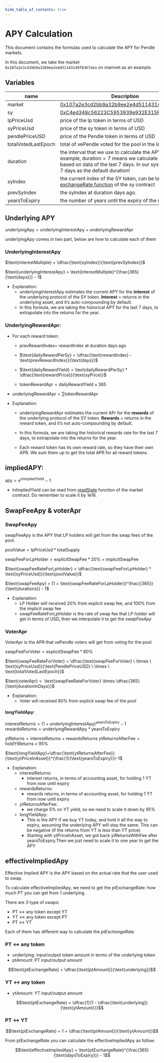 ```yaml
---
hide_table_of_contents: true
---
```


# APY Calculation

This document contains the formulas used to calculate the APY for Pendle markets.

In this document, we take the market `0x107a2e3cd2bb9a32b9ee2e4d51143149f8367eba` on mainnet as an example.


## **Variables**

| name                         | Description                                                                                                                                                                                        |
| ---------------------------- | -------------------------------------------------------------------------------------------------------------------------------------------------------------------------------------------------- |
| $\text{market}$              | [0x107a2e3cd2bb9a32b9ee2e4d51143149f8367eba](https://etherscan.io/address/0x107a2e3cd2bb9a32b9ee2e4d51143149f8367eba)                                                                              |
| $\text{sy}$                  | [0xC4ed348c56223C5953939e932E315F9d72Cd83fF](https://etherscan.io/address/0xC4ed348c56223C5953939e932E315F9d72Cd83fF)                                                                              |
| $\text{lpPriceUsd}$          | price of the lp token in terms of USD                                                                                                                                                              |
| $\text{syPriceUsd}$          | price of the sy token in terms of USD                                                                                                                                                              |
| $\text{pendlePriceUSD}$      | price of the Pendle token in terms of USD                                                                                                                                                          |
| $\text{totalVotedLastEpoch}$ | total of vePendle voted for the pool in the last epoch                                                                                                                                             |
| $\text{duration}$            | the interval that we use to calculate the APY. For example, $\text{duration}=7$ means we calculate the APY based on data of the last 7 days. In our system, we use 7 days as the default duration! |
| $\text{syIndex}$             | the current index of the SY token, can be taken from [exchangeRate function](https://etherscan.io/address/0xC4ed348c56223C5953939e932E315F9d72Cd83fF#readContract#F9) of the sy contract           |
| $\text{prevSyIndex}$         | the $\text{syIndex}$ at $\text{duration}$ days ago.                                                                                                                                                |
| $\text{yearsToExpiry}$       | the number of years until the expiry of the market.                                                                                                                                                |


## Underlying APY

$\text{underlyingApy} = \text{underlyingInterestApy} + \text{underlyingRewardApr}$

$\text{underlyingApy}$ comes in two part, below are how to calculate each of them


### **UnderlyingInterestApy**
$\text{interestMultiple} = \dfrac{\text{syIndex}}{\text{prevSyIndex}}$

$\text{underlyingInterestApy} = \text{interestMultiple}^{\frac{365}{\text{days}}} - 1$

- Explanation:
    - $\text{underlyingInterestApy}$ estimates the current APY for the **interest** of the underlying protocol of the SY token. **Interest** = returns in the underlying asset, and it’s auto-compounding by default.
    - In this formula, we are taking the historical APY for the last 7 days, to extrapolate into the returns for the year.

### **UnderlyingRewardApr:**

- For each reward token:

    - $\text{prevRewardIndex} =$  $\text{rewardIndex}$ at $\text{duration}$ days ago
    - $\text{dailyRewardPerSy} = \dfrac{\text{rewardIndex} - \text{prevRewardIndex}}{\text{days}}$

    - $\text{dailyRewardYield} = \text{dailyRewardPerSy} * \dfrac{\text{rewardPrice}}{\text{syPrice}}$

    - $\text{tokenRewardApr} = \text{dailyRewardYield} \times 365$

- $\text{underlyingRewardApr} = \sum \text{tokenRewardApr}$

- Explanation:
    - $\text{underlyingRewardApr}$ estimates the current APr for the **rewards** of the underlying protocol of the SY token. **Rewards** = returns in the reward token, and it’s not auto-compounding by default.

    - In this formula, we are taking the historical rewards rate for the last 7 days, to extrapolate into the returns for the year.
    - Each reward token has its own reward rate, so they have their own APR. We sum them up to get the total APR for all reward tokens.


## **impliedAPY:**
$\text{apy} = e^{\text{lnImpliedYield}} - 1$

- $\text{lnImpliedYield}$ can be read from [readState](https://etherscan.io/address/0x107a2e3cd2bb9a32b9ee2e4d51143149f8367eba#readContract#F18) function of the market contract. Do remember to scale it by 1e18.


## **SwapFeeApy & voterApr**

### SwapFeeApy
$\text{swapFeeApy}$ is the APY that LP holders will get from the swap fees of the pool.

$\text{poolValue} = \text{lpPriceUsd} * \text{totalSupply}$

$\text{swapFeeForLpHolder} = \text{explicitSwapFee} * 20\% + \text{implicitSwapFee}$



$\text{swapFeeRateForLpHolder} = \dfrac{\text{swapFeeForLpHolder} * \text{syPriceUsd}}{\text{poolValue}}$

$\text{swapFeeApy} = (1 + \text{swapFeeRateForLpHolder})^\frac{{365}}{\text{durations}} - 1$


- Explanation:
    - LP Holder will received 20% from explicit swap fee, and 100% from the implicit swap fee
    - $\text{swapFeeRateForLpHolder}$ is the rate of swap fee that LP holder will get in terms of USD, then we interpolate it to get the $swapFeeApy$

### VoterApr
$\text{VoterApr}$ is the APR that vePendle voters will get from voting for the pool.

$\text{swapFeeForVoter} = \text{explicitSwapFee} * 80\%$

$\text{swapFeeRateForVoter} = \dfrac{\text{swapFeeForVoter} \ \times \  \text{syPriceUsd}}{\text{PendlePriceUSD} \ \times \ \text{totalVotedLastEpoch}}$

$\text{voterApr} =  \text{swapFeeRateForVoter} \times \dfrac{365}{\text{durationInDays}}$


- Explanation:
    - Voter will received 80% from explicit swap fee of the pool


#### longYieldApy:

$\text{interestReturns} = (1+\text{underlyingInterestApy})^{\text{yearsToExpiry}} - 1$
$\text{rewardsReturns} = \text{underlyingRewardApy} * \text{yearsToExpiry}$


$\text{ytReturns} = \text{interestReturns} + \text{rewardsReturns}$
$\text{ytReturnsAfterFee} = \text{holdYtReturns} \times 95\%$

$\text{longYieldApy}=\dfrac{\text{ytReturnsAfterFee}}{\text{ytPriceInAsset}}^{\frac{1}{\text{yearsToExpiry}}}-1$

- Explanation:
    - $\text{interestReturns}$:
        - interest returns, in terms of accounting asset, for holding 1 YT from now until expiry
    - $\text{rewardsReturns}$:
        - rewards returns, in terms of accounting asset, for holding 1 YT from now until expiry
    - $\text{ytReturnsAfterFee}$:
        - we charge 5% on YT yield, so we need to scale it down by 95%
    - $\text{longYieldApy}$:
        - This is the APY if we buy YT today, and hold it all the way to expiry, assuming the underlying APY will stay the same. This can be negative (if the returns from YT is less than YT price)
        - Starting with $\text{ytPriceInAsset}$, we got back $\text{ytReturnsWithFee}$ after $\text{yearsToExpiry}$.Then we just need to scale it to one year to get the APY

## $\text{effectiveImpliedApy}$
Effective Implied APY is the APY based on the actual rate that the user used to swap.

To calculate $\text{effectiveImpliedApy}$, we need to get the $\text{ptExchangeRate}$:  how much PT you can get from 1 underlying.


There are 3 type of swaps:
- PT ↔ any token except YT
- YT ↔ any token except PT
- PT ↔ YT

Each of them has different way to calculate the $ptExchangeRate$


### PT ↔ any token
- $\text{underlying}$: input/output token amount in terms of the underlying token
- $\text{ptAmount}$: PT input/output amount

$$\text{ptExchangeRate} = \dfrac{\text{ptAmount}}{\text{underlying}}$$

### YT ↔ any token
- $\text{ytAmount}$: YT input/output amount

$$\text{ptExchangeRate} = \dfrac{1}{1 - \dfrac{\text{underlying}}{\text{ytAmount}}}$$


### PT ↔ YT
$$\text{ptExchangeRate} = 1 + \dfrac{\text{ptAmount}}{\text{ytAmount}}$$


From $\text{ptExchangeRate}$ you can calculate the effectiveImpliedApy as follow:

$$\text{effectiveImpliedApy} = \text{ptExchangeRate}^{\frac{365}{\text{daysToExpiry}}} - 1$$
